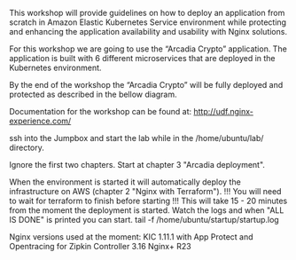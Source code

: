 This workshop will provide guidelines on how to deploy an application from scratch in Amazon Elastic Kubernetes Service environment while protecting and enhancing the application availability and usability with Nginx solutions.

For this workshop we are going to use the “Arcadia Crypto” application. The application is built with 6 different microservices that are deployed in the Kubernetes environment.

By the end of the workshop the “Arcadia Crypto” will be fully deployed and protected as described in the bellow diagram.

Documentation for the workshop can be found at:
http://udf.nginx-experience.com/

ssh into the Jumpbox and start the lab while in the /home/ubuntu/lab/ directory.

Ignore the first two chapters.
Start at chapter 3 "Arcadia deployment".

When the environment is started it will automatically deploy the infrastructure on AWS (chapter 2 "Nginx with Terraform").
!!! You will need to wait for terraform to finish before starting !!!
This will take 15 - 20 minutes from the moment the deployment is started.
Watch the logs and when "ALL IS DONE" is printed you can start.
tail -f /home/ubuntu/startup/startup.log

Nginx versions used at the moment:
KIC 1.11.1 with App Protect and Opentracing for Zipkin
Controller 3.16
Nginx+ R23 
